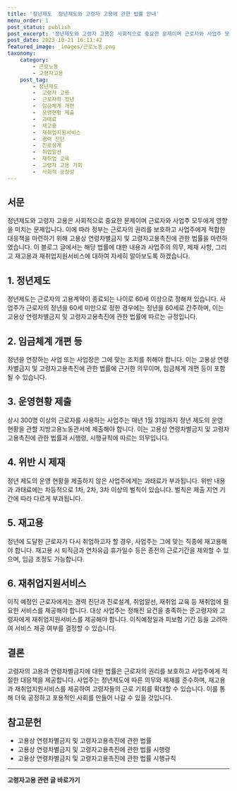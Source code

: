 ```yaml
---
title: '정년제도  정년제도와 고령자 고용에 관한 법률 안내'
menu_order: 1
post_status: publish
post_excerpt: '정년제도와 고령자 고용은 사회적으로 중요한 문제이며 근로자와 사업주 모두에게 영향을 미치는 문제입니다. 이에 따라 정부는 근로자의 권리를 보호하고 사업주에게 적합한 대응책을 마련하기 위해 고용상 연령차별금지 및 고령자고용촉진에 관한 법률을 마련하였습니다. 이 블로그 글에서는 해당 법률에 대한 내용과 사업주의 의무, 제재 사항, 그리고 재고용과 재취업지원서비스에 대하여 자세히 알아보도록 하겠습니다.'
post_date: 2023-10-21 16:11:42
featured_image: _images/근로노동.png
taxonomy:
    category:
        - 근로노동
        - 고령자고용
    post_tag:
        - 정년제도
        -  고령자 고용
        -  근로자의 정년
        -  임금체계 개편
        -  운영현황 제출
        -  과태료
        -  재고용
        -  재취업지원서비스
        -  경력 진단
        -  진로설계
        -  취업알선
        -  재취업 교육
        -  고령자 고용 기회
        -  사회적 공정성
---
```



## 서문

정년제도와 고령자 고용은 사회적으로 중요한 문제이며 근로자와 사업주 모두에게 영향을 미치는 문제입니다. 이에 따라 정부는 근로자의 권리를 보호하고 사업주에게 적합한 대응책을 마련하기 위해 고용상 연령차별금지 및 고령자고용촉진에 관한 법률을 마련하였습니다. 이 블로그 글에서는 해당 법률에 대한 내용과 사업주의 의무, 제재 사항, 그리고 재고용과 재취업지원서비스에 대하여 자세히 알아보도록 하겠습니다.

## 1. 정년제도

정년제도는 근로자의 고용계약이 종료되는 나이로 60세 이상으로 정해져 있습니다. 사업주가 근로자의 정년을 60세 미만으로 정한 경우에는 정년을 60세로 간주하며, 이는 고용상 연령차별금지 및 고령자고용촉진에 관한 법률에 따르는 규정입니다.

## 2. 임금체계 개편 등

정년을 연장하는 사업 또는 사업장은 그에 맞는 조치를 취해야 합니다. 이는 고용상 연령차별금지 및 고령자고용촉진에 관한 법률에 근거한 의무이며, 임금체계 개편 등이 포함될 수 있습니다.

## 3. 운영현황 제출

상시 300명 이상의 근로자를 사용하는 사업주는 매년 1월 31일까지 정년 제도의 운영 현황을 관할 지방고용노동관서에 제출해야 합니다. 이는 고용상 연령차별금지 및 고령자고용촉진에 관한 법률과 시행령, 시행규칙에 따르는 의무입니다.

## 4. 위반 시 제재

정년 제도의 운영 현황을 제출하지 않은 사업주에게는 과태료가 부과됩니다. 위반 내용과 과태료에는 차등적으로 1차, 2차, 3차 이상의 벌칙이 있습니다. 벌칙은 제출 지연 기간에 따라 다르게 부과됩니다.

## 5. 재고용

정년에 도달한 근로자가 다시 취업하고자 할 경우, 사업주는 그에 맞는 직종에 재고용해야 합니다. 재고용 시 퇴직금과 연차유급 휴가일수 등은 종전의 근로기간을 제외할 수 있으며, 임금 조정도 가능합니다.

## 6. 재취업지원서비스

이직 예정인 근로자에게는 경력 진단과 진로설계, 취업알선, 재취업 교육 등 재취업에 필요한 서비스를 제공해야 합니다. 대상 사업주는 정해진 요건을 충족하는 준고령자와 고령자에게 재취업지원서비스를 제공해야 합니다. 이직예정일과 피보험 기간 등을 고려하여 서비스 제공 여부를 결정할 수 있습니다.

## 결론

고령자의 고용과 연령차별금지에 대한 법률은 근로자의 권리를 보호하고 사업주에게 적절한 대응책을 제공합니다. 사업주는 정년제도에 따른 의무와 제재를 준수하며, 재고용과 재취업지원서비스를 제공하여 고령자들의 근로 기회를 확대할 수 있습니다. 이를 통해 더욱 공정하고 포용적인 사회를 만들어 나갈 수 있을 것입니다.

## 참고문헌

- 고용상 연령차별금지 및 고령자고용촉진에 관한 법률
- 고용상 연령차별금지 및 고령자고용촉진에 관한 법률 시행령
- 고용상 연령차별금지 및 고령자고용촉진에 관한 법률 시행규칙
<!-- wp:separator -->
<hr class="wp-block-separator has-alpha-channel-opacity"/>
<!-- /wp:separator -->

<!-- wp:group {"backgroundColor":"base","layout":{"type":"constrained"}} -->
<div class="wp-block-group has-base-background-color has-background"><!-- wp:paragraph {"align":"center","fontSize":"medium"} -->
<p class="has-text-align-center has-large-font-size"><strong>고령자고용 관련 글 바로가기</strong></p>
<!-- /wp:paragraph -->


<!-- wp:latest-posts
{"categories":[{"id":10544,"count":19,"description":"","link":"https://uknowlaw.com/category/%ea%b3%a0%eb%a0%b9%ec%9e%90%ea%b3%a0%ec%9a%a9/","name":"고령자고용","slug":"고령자고용","taxonomy":"category","parent":0,"meta":[],"_links":{"self":[{"href":"https://uknowlaw.com/wp-json/wp/v2/categories/10544"}],"collection":[{"href":"https://uknowlaw.com/wp-json/wp/v2/categories"}],"about":[{"href":"https://uknowlaw.com/wp-json/wp/v2/taxonomies/category"}],"wp:post_type":[{"href":"https://uknowlaw.com/wp-json/wp/v2/posts?categories=10544"}],"curies":[{"name":"wp","href":"https://api.w.org/{rel}","templated":true}]}}],"postsToShow":100,"excerptLength":28,"postLayout":"grid","columns":2,"featuredImageAlign":"left","featuredImageSizeSlug":"large","fontSize":18px} /--></div>
<!-- /wp:group -->
